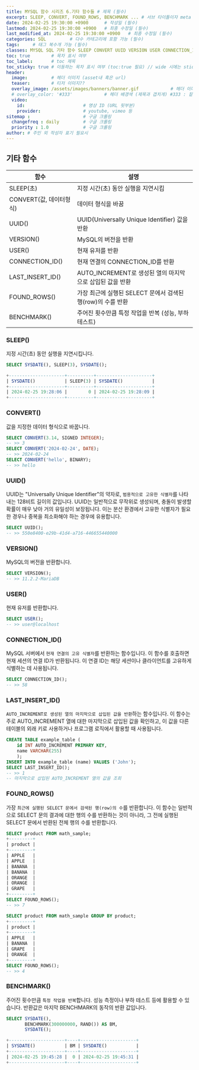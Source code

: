 ```yaml
---
title: MYSQL 함수 시리즈 6.기타 함수들 # 제목 (필수)
excerpt: SLEEP, CONVERT, FOUND_ROWS, BENCHMARK ... # 서브 타이틀이자 meta description (필수)
date: 2024-02-25 19:30:00 +0900      # 작성일 (필수)
lastmod: 2024-02-25 19:30:00 +0900   # 최종 수정일 (필수)
last_modified_at: 2024-02-25 19:30:00 +0900   # 최종 수정일 (필수)
categories: SQL         # 다수 카테고리에 포함 가능 (필수)
tags:     # 태그 복수개 가능 (필수)
classes: MYSQL SQL 기타 함수 SLEEP CONVERT UUID VERSION USER CONNECTION_ID LAST_INSERT_ID FOUND_ROWS BENCHMARK   # wide : 넓은 레이아웃 / 빈칸 : 기본 //// wide 시에는 sticky toc 불가
toc: true        # 목차 표시 여부
toc_label:       # toc 제목
toc_sticky: true # 이동하는 목차 표시 여부 (toc:true 필요) // wide 시에는 sticky toc 불가
header: 
  image:         # 헤더 이미지 (asset내 혹은 url)
  teaser:        # 티저 이미지??
  overlay_image: /assets/images/banners/banner.gif            # 헤더 이미지 (제목과 겹치게)
  # overlay_color: '#333'            # 헤더 배경색 (제목과 겹치게) #333 : 짙은 회색 (필수)
  video:
    id:                      # 영상 ID (URL 뒷부분)
    provider:                # youtube, vimeo 등
sitemap :                    # 구글 크롤링
  changefreq : daily         # 구글 크롤링
  priority : 1.0             # 구글 크롤링
author: # 주인 외 작성자 표기 필요시
---
```

<!--postNo: 20240225_005-->


## 기타 함수  

| 함수 | 설명 |
| ---- | ---- |
| SLEEP(초) | 지정 시간(초) 동안 실행을 지연시킴 |
| CONVERT(값, 데이터형식) | 데이터 형식을 바꿈 |
| UUID() | UUID(Universally Unique Identifier) 값을 반환 |
| VERSION() | MySQL의 버전을 반환 |
| USER() | 현재 유저를 반환 |
| CONNECTION_ID() | 현재 연결의 CONNECTION_ID를 반환 |
| LAST_INSERT_ID() | AUTO_INCREMENT로 생성된 열의 마지막으로 삽입된 값을 반환 |
| FOUND_ROWS() | 가장 최근에 실행된 SELECT 문에서 검색된 행(row)의 수를 반환 |
| BENCHMARK() | 주어진 횟수만큼 특정 작업을 반복 (성능, 부하 테스트) |

###  SLEEP()  

지정 시간(초) 동안 실행을 지연시킵니다.  

```sql
SELECT SYSDATE(), SLEEP(3), SYSDATE();

+---------------------+----------+---------------------+
| SYSDATE()           | SLEEP(3) | SYSDATE()           |
+---------------------+----------+---------------------+
| 2024-02-25 19:28:06 |        0 | 2024-02-25 19:28:09 |
+---------------------+----------+---------------------+
```

### CONVERT()  

값을 지정한 데이터 형식으로 바꿉니다.  

```sql
SELECT CONVERT(3.14, SIGNED INTEGER);
-- >> 3
SELECT CONVERT('2024-02-24', DATE);
-- >> 2024-02-24
SELECT CONVERT('hello', BINARY);
-- >> hello
```

### UUID()  

UUID는 "Universally Unique Identifier"의 약자로, `범용적으로 고유한 식별자`를 나타내는 128비트 길이의 값입니다. UUID는 일반적으로 무작위로 생성되며, 충돌이 발생할 확률이 매우 낮아 거의 유일성이 보장됩니다. 이는 분산 환경에서 고유한 식별자가 필요한 경우나 중복을 최소화해야 하는 경우에 유용합니다.  

```sql
SELECT UUID();
-- >> 550e8400-e29b-41d4-a716-446655440000
```

### VERSION()  

MySQL의 버전을 반환합니다.  

```sql
SELECT VERSION();
-- >> 11.2.2-MariaDB
```

### USER()  

현재 유저를 반환합니다.  

```sql
SELECT USER();
-- >> user@localhost
```

### CONNECTION_ID()  

MySQL 서버에서 `현재 연결의 고유 식별자`를 반환하는 함수입니다. 이 함수를 호출하면 현재 세션의 연결 ID가 반환됩니다. 이 연결 ID는 해당 세션이나 클라이언트를 고유하게 식별하는 데 사용됩니다.  

```sql
SELECT CONNECTION_ID();
-- >> 58
```

### LAST_INSERT_ID()  

`AUTO_INCREMENT로 생성된 열의 마지막으로 삽입된 값을 반환`하는 함수입니다. 이 함수는 주로 AUTO_INCREMENT 열에 대한 마지막으로 삽입된 값을 확인하고, 이 값을 다른 테이블의 외래 키로 사용하거나 프로그램 로직에서 활용할 때 사용됩니다.  

```sql
CREATE TABLE example_table (
	id INT AUTO_INCREMENT PRIMARY KEY,
	name VARCHAR(255)
	);
INSERT INTO example_table (name) VALUES ('John');
SELECT LAST_INSERT_ID();
-- >> 1
-- 마지막으로 삽입된 AUTO_INCREMENT 열의 값을 조회 
```

### FOUND_ROWS()  

가장 `최근에 실행된 SELECT 문에서 검색된 행(row)의 수`를 반환합니다. 이 함수는 일반적으로 SELECT 문의 결과에 대한 행의 수를 반환하는 것이 아니라, 그 전에 실행된 SELECT 문에서 반환된 전체 행의 수를 반환합니다.  

```sql
SELECT product FROM math_sample;
+---------+
| product |
+---------+
| APPLE   |
| APPLE   |
| BANANA  |
| BANANA  |
| ORANGE  |
| ORANGE  |
| GRAPE   |
+---------+
SELECT FOUND_ROWS();
-- >> 7
```

```sql
SELECT product FROM math_sample GROUP BY product;
+---------+
| product |
+---------+
| APPLE   |
| BANANA  |
| GRAPE   |
| ORANGE  |
+---------+
SELECT FOUND_ROWS();
-- >> 4
```

### BENCHMARK()  

주어진 횟수만큼 `특정 작업을 반복`합니다. 성능 측정이나 부하 테스트 등에 활용할 수 있습니다. 반환값은 마지막 BENCHMARK의 동작의 반환 값입니다.  

```sql
SELECT SYSDATE(),
       BENCHMARK(300000000, RAND()) AS BM,
       SYSDATE();

+---------------------+----+---------------------+
| SYSDATE()           | BM | SYSDATE()           |
+---------------------+----+---------------------+
| 2024-02-25 19:45:28 |  0 | 2024-02-25 19:45:31 |
+---------------------+----+---------------------+
```